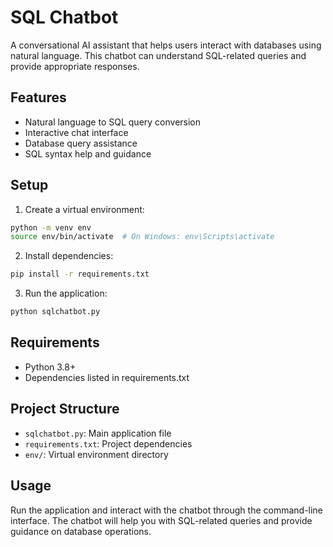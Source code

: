 # SQL Chatbot

A conversational AI assistant that helps users interact with databases using natural language. This chatbot can understand SQL-related queries and provide appropriate responses.

## Features

- Natural language to SQL query conversion
- Interactive chat interface
- Database query assistance
- SQL syntax help and guidance

## Setup

1. Create a virtual environment:
```bash
python -m venv env
source env/bin/activate  # On Windows: env\Scripts\activate
```

2. Install dependencies:
```bash
pip install -r requirements.txt
```

3. Run the application:
```bash
python sqlchatbot.py
```

## Requirements

- Python 3.8+
- Dependencies listed in requirements.txt

## Project Structure

- `sqlchatbot.py`: Main application file
- `requirements.txt`: Project dependencies
- `env/`: Virtual environment directory

## Usage

Run the application and interact with the chatbot through the command-line interface. The chatbot will help you with SQL-related queries and provide guidance on database operations. 